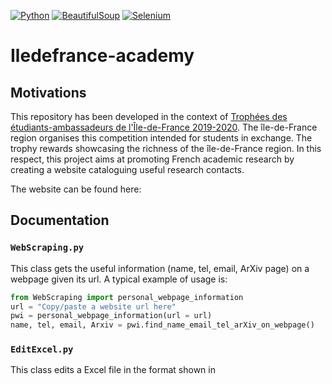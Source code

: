 [![Python](https://img.shields.io/badge/python-3.8.2-blue.svg)](https://python.org)
[![BeautifulSoup](https://img.shields.io/badge/BeautifulSoup-orange.svg)](https://pypi.org/project/beautifulsoup4/)
[![Selenium](https://img.shields.io/badge/Selenium-3.141-green.svg)](https://pypi.org/project/selenium/)

# Iledefrance-academy


## Motivations
This repository has been developed in the context of [Trophées des étudiants-ambassadeurs de l'Île-de-France 2019-2020](https://www.iledefrance.fr/trophees-des-etudiants-ambassadeurs-de-lile-de-france-2019-2020). The île-de-France region organises this competition intended for students in exchange. The trophy rewards showcasing the richness of the île-de-France region. In this respect, this project aims at promoting French academic research by creating a website cataloguing useful research contacts. 

The website can be found here:

## Documentation

### `WebScraping.py`
This class gets the useful information (name, tel, email, ArXiv page) on a webpage given its url. A typical example of usage is:

```python
from WebScraping import personal_webpage_information
url = "Copy/paste a website url here"
pwi = personal_webpage_information(url = url)
name, tel, email, Arxiv = pwi.find_name_email_tel_arXiv_on_webpage()
```

### `EditExcel.py`
This class edits a Excel file in the format shown in 






